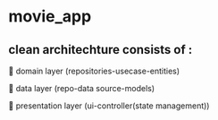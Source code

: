 # movie_app

## clean architechture consists of :

🚀 domain layer (repositories-usecase-entities)

🚀 data layer (repo-data source-models)

🚀 presentation layer (ui-controller(state management))

